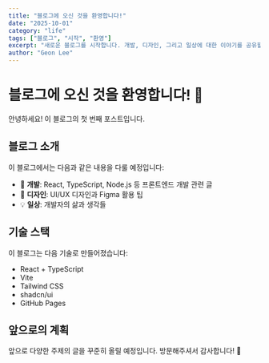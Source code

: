 ```yaml
---
title: "블로그에 오신 것을 환영합니다!"
date: "2025-10-01"
category: "life"
tags: ["블로그", "시작", "환영"]
excerpt: "새로운 블로그를 시작합니다. 개발, 디자인, 그리고 일상에 대한 이야기를 공유할 예정입니다."
author: "Geon Lee"
---
```


# 블로그에 오신 것을 환영합니다! 👋

안녕하세요! 이 블로그의 첫 번째 포스트입니다.

## 블로그 소개

이 블로그에서는 다음과 같은 내용을 다룰 예정입니다:

- 🚀 **개발**: React, TypeScript, Node.js 등 프론트엔드 개발 관련 글
- 🎨 **디자인**: UI/UX 디자인과 Figma 활용 팁
- 💡 **일상**: 개발자의 삶과 생각들

## 기술 스택

이 블로그는 다음 기술로 만들어졌습니다:

- React + TypeScript
- Vite
- Tailwind CSS
- shadcn/ui
- GitHub Pages

## 앞으로의 계획

앞으로 다양한 주제의 글을 꾸준히 올릴 예정입니다. 
방문해주셔서 감사합니다! 🙏

